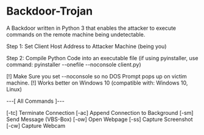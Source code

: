 # Backdoor-Trojan
A Backdoor written in Python 3 that enables the attacker to execute commands on the remote machine being undetectable.

Step 1: Set Client Host Address to Attacker Machine (being you)

Step 2: Compile Python Code into an executable file (if using pyinstaller, use command: pyinstaller --onefile --noconsole client.py)

[!] Make Sure you set --noconsole so no DOS Prompt pops up on victim machine.
[!] Works better on Windows 10 (compatible with: Windows 10, Linux)

---[ All Commands ]---

[-tc] Terminate Connection
[-ac] Append Connection to Background
[-sm] Send Message (VBS-Box)
[-ow] Open Webpage
[-ss] Capture Screenshot
[-cw] Capture Webcam

